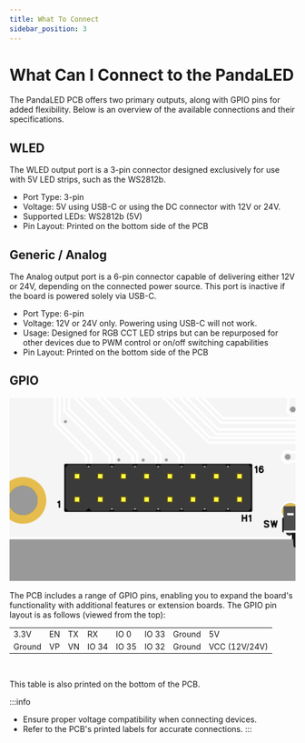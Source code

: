 ```yaml
---
title: What To Connect
sidebar_position: 3
---
```


# What Can I Connect to the PandaLED

The PandaLED PCB offers two primary outputs, along with GPIO pins for added flexibility. 
Below is an overview of the available connections and their specifications.


## WLED

The WLED output port is a 3-pin connector designed exclusively for use with 5V LED strips, such as the WS2812b.

- Port Type: 3-pin
- Voltage: 5V using USB-C or using the DC connector with 12V or 24V.
- Supported LEDs: WS2812b (5V)
- Pin Layout: Printed on the bottom side of the PCB


## Generic / Analog

The Analog output port is a 6-pin connector capable of delivering either 12V or 24V, depending on the connected power source. This port is inactive if the board is powered solely via USB-C.

- Port Type: 6-pin
- Voltage: 12V or 24V only. Powering using USB-C will not work.
- Usage: Designed for RGB CCT LED strips but can be repurposed for other devices due to PWM control or on/off switching capabilities
- Pin Layout: Printed on the bottom side of the PCB


## GPIO

![](/img/gpio-pins.png)

The PCB includes a range of GPIO pins, enabling you to expand the board's functionality with additional features or extension boards. 
The GPIO pin layout is as follows (viewed from the top):

<table>
    <tr>
        <td>3.3V</td>
        <td>EN</td>
        <td>TX</td>
        <td>RX</td>
        <td>IO 0</td>
        <td>IO 33</td>
        <td>Ground</td>
        <td>5V</td>
    </tr>
    <tr>
        <td>Ground</td>
        <td>VP</td>
        <td>VN</td>
        <td>IO 34</td>
        <td>IO 35</td>
        <td>IO 32</td>
        <td>Ground</td>
        <td>VCC (12V/24V)</td>
    </tr>
</table>
<br/>

This table is also printed on the bottom of the PCB.


:::info
- Ensure proper voltage compatibility when connecting devices.
- Refer to the PCB's printed labels for accurate connections.
:::
